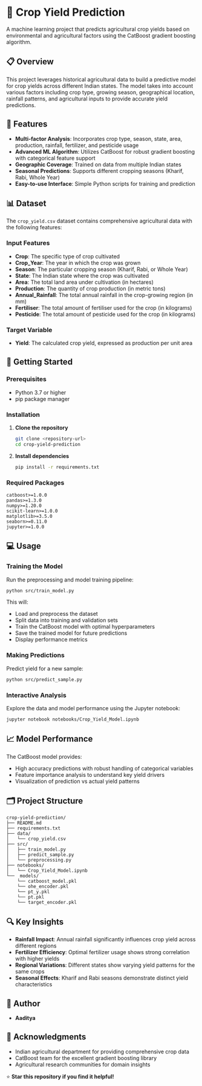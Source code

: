 # 🌾 Crop Yield Prediction

A machine learning project that predicts agricultural crop yields based on environmental and agricultural factors using the CatBoost gradient boosting algorithm.

## 📋 Overview

This project leverages historical agricultural data to build a predictive model for crop yields across different Indian states. The model takes into account various factors including crop type, growing season, geographical location, rainfall patterns, and agricultural inputs to provide accurate yield predictions.

## 🎯 Features

- **Multi-factor Analysis**: Incorporates crop type, season, state, area, production, rainfall, fertilizer, and pesticide usage
- **Advanced ML Algorithm**: Utilizes CatBoost for robust gradient boosting with categorical feature support
- **Geographic Coverage**: Trained on data from multiple Indian states
- **Seasonal Predictions**: Supports different cropping seasons (Kharif, Rabi, Whole Year)
- **Easy-to-use Interface**: Simple Python scripts for training and prediction

## 📊 Dataset

The `crop_yield.csv` dataset contains comprehensive agricultural data with the following features:

### Input Features
- **Crop**: The specific type of crop cultivated
- **Crop_Year**: The year in which the crop was grown
- **Season**: The particular cropping season (Kharif, Rabi, or Whole Year)
- **State**: The Indian state where the crop was cultivated
- **Area**: The total land area under cultivation (in hectares)
- **Production**: The quantity of crop production (in metric tons)
- **Annual_Rainfall**: The total annual rainfall in the crop-growing region (in mm)
- **Fertiliser**: The total amount of fertiliser used for the crop (in kilograms)
- **Pesticide**: The total amount of pesticide used for the crop (in kilograms)

### Target Variable
- **Yield**: The calculated crop yield, expressed as production per unit area

## 🚀 Getting Started

### Prerequisites

- Python 3.7 or higher
- pip package manager

### Installation

1. **Clone the repository**
   ```bash
   git clone <repository-url>
   cd crop-yield-prediction
   ```

2. **Install dependencies**
   ```bash
   pip install -r requirements.txt
   ```

### Required Packages
```
catboost>=1.0.0
pandas>=1.3.0
numpy>=1.20.0
scikit-learn>=1.0.0
matplotlib>=3.5.0
seaborn>=0.11.0
jupyter>=1.0.0
```

## 💻 Usage

### Training the Model

Run the preprocessing and model training pipeline:

```bash
python src/train_model.py
```

This will:
- Load and preprocess the dataset
- Split data into training and validation sets
- Train the CatBoost model with optimal hyperparameters
- Save the trained model for future predictions
- Display performance metrics

### Making Predictions

Predict yield for a new sample:

```bash
python src/predict_sample.py
```

### Interactive Analysis

Explore the data and model performance using the Jupyter notebook:

```bash
jupyter notebook notebooks/Crop_Yield_Model.ipynb
```

## 📈 Model Performance

The CatBoost model provides:
- High accuracy predictions with robust handling of categorical variables
- Feature importance analysis to understand key yield drivers
- Visualization of prediction vs actual yield patterns

## 🗂️ Project Structure

```
crop-yield-prediction/
├── README.md
├── requirements.txt
├── data/
│   └── crop_yield.csv
├── src/
│   ├── train_model.py
│   ├── predict_sample.py
│   └── preprocessing.py
├── notebooks/
│   └── Crop_Yield_Model.ipynb
└──  models/
    └── catboost_model.pkl
    └── ohe_encoder.pkl
    └── pt_y.pkl
    └── pt.pkl
    └── target_encoder.pkl
```

## 🔍 Key Insights

- **Rainfall Impact**: Annual rainfall significantly influences crop yield across different regions
- **Fertilizer Efficiency**: Optimal fertilizer usage shows strong correlation with higher yields
- **Regional Variations**: Different states show varying yield patterns for the same crops
- **Seasonal Effects**: Kharif and Rabi seasons demonstrate distinct yield characteristics



## 👥 Author

- **Aaditya** 

## 🙏 Acknowledgments

- Indian agricultural department for providing comprehensive crop data
- CatBoost team for the excellent gradient boosting library
- Agricultural research communities for domain insights

⭐ **Star this repository if you find it helpful!**